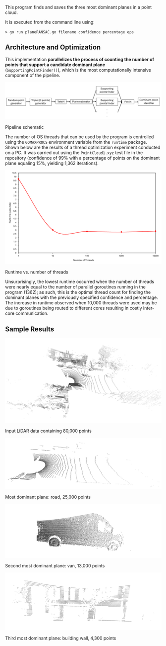 This program finds and saves the three most dominant planes in a point cloud.

It is executed from the command line using: 

`> go run planeRANSAC.go filename confidence percentage eps`

## Architecture and Optimization

This implementation **parallelizes the process of counting the number of points that support a candidate dominant plane** (`SupportingPointFinder()`), which is the most computationally intensive component of the pipeline.

![Pipeline schematic](images/Pipeline.png)

Pipeline schematic

The number of OS threads that can be used by the program is controlled using the `GOMAXPROCS` environment variable from the `runtime` package. Shown below are the results of a thread optimization experiment conducted on a PC. It was carried out using the `PointCloud1.xyz` test file in the repository (confidence of 99% with a percentage of points on the dominant plane equaling 15%, yielding 1,362 iterations).

![Runtime vs. number of threads](images/Experiment.png)

Runtime vs. number of threads

Unsurprisingly, the lowest runtime occurred when the number of threads were nearly equal to the number of parallel goroutines running in the program (1362); as such, this is the optimal thread count for finding the dominant planes with the previously specified confidence and percentage. The increase in runtime observed when 10,000 threads were used may be due to goroutines being routed to different cores resulting in costly inter-core communication. 

 

## Sample Results

![Input LiDAR data containing 80,000 points](images/Input.png)

Input LiDAR data containing 80,000 points

![Most dominant plane: road, 25,000 points](images/D1.png)

Most dominant plane: road, 25,000 points

![Second most dominant plane: van, 13,000 points](images/D2.png)

Second most dominant plane: van, 13,000 points

![Third most dominant plane: building wall, 4,300 points](images/D3.png)

Third most dominant plane: building wall, 4,300 points
